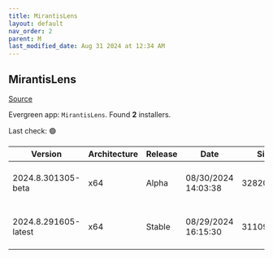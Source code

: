 ```yaml
---
title: MirantisLens
layout: default
nav_order: 2
parent: M
last_modified_date: Aug 31 2024 at 12:34 AM
---
```


## MirantisLens

[Source](https://k8slens.dev/)

Evergreen app: `MirantisLens`. Found **2** installers.

Last check: 🟢

| Version              | Architecture | Release | Date                | Size      | Sha512                                                                                   | URI                                                                                                                                                    |
| -------------------- | ------------ | ------- | ------------------- | --------- | ---------------------------------------------------------------------------------------- | ------------------------------------------------------------------------------------------------------------------------------------------------------ |
| 2024.8.301305-beta   | x64          | Alpha   | 08/30/2024 14:03:38 | 328202432 | TX5vNKg86RVogaveIeJvAe0bdiMIF2vL4nzdvPLOSDYw/faAnPjpzyFk2u974YPxdToM4yF702hDEJyrrXrPbQ== | [https://downloads.k8slens.dev/ide/Lens%20Setup%202024.8.301305-beta.exe](https://downloads.k8slens.dev/ide/Lens%20Setup%202024.8.301305-beta.exe)     |
| 2024.8.291605-latest | x64          | Stable  | 08/29/2024 16:15:30 | 311095792 | ZnoBOzkKL5cbl+WM/cOz/M3AYvrQfKTgPZvsYx/gk5UZO4YA3dbwdU2UJdWvqf/vbms4b9VrN2uPqtQ4tFh5Xg== | [https://downloads.k8slens.dev/ide/Lens%20Setup%202024.8.291605-latest.exe](https://downloads.k8slens.dev/ide/Lens%20Setup%202024.8.291605-latest.exe) |
